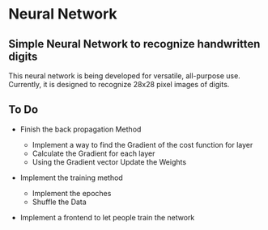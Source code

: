 # Neural Network

## Simple Neural Network to recognize handwritten digits

This neural network is being developed for versatile, all-purpose use. Currently, it is designed to recognize 28x28 pixel images of digits.

## To Do

- Finish the back propagation Method

    - Implement a way to find the Gradient of the cost function for layer 
    - Calculate the Gradient for each layer 
    - Using the Gradient vector Update the Weights 

- Implement the training method
    - Implement the epoches 
    - Shuffle the Data

- Implement a frontend to let people train the network